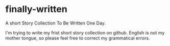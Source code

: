 finally-written
===============

A short Story Collection To Be Written One Day.

I'm trying to write my frist short story collection on github. English is not my mother tongue, so please feel free to correct my grammatical errors. 

